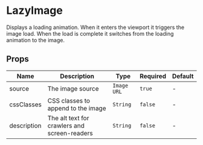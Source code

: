 # LazyImage

Displays a loading animation. When it enters the viewport it triggers the image load. When the load is complete it switches from the loading animation to the image.

## Props

<!-- @vuese:LazyImage:props:start -->
|Name|Description|Type|Required|Default|
|---|---|---|---|---|
|source|The image source|`Image URL`|`true`|-|
|cssClasses|CSS classes to append to the image|`String`|`false`|-|
|description|The alt text for crawlers and screen-readers|`String`|`false`|-|

<!-- @vuese:LazyImage:props:end -->


